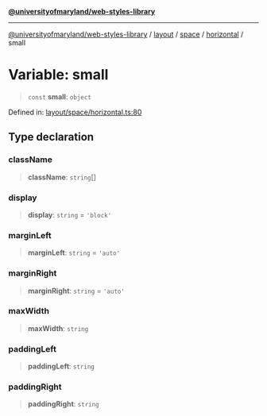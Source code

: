 [**@universityofmaryland/web-styles-library**](../../../../../../README.md)

***

[@universityofmaryland/web-styles-library](../../../../../../README.md) / [layout](../../../../../README.md) / [space](../../../README.md) / [horizontal](../README.md) / small

# Variable: small

> `const` **small**: `object`

Defined in: [layout/space/horizontal.ts:80](https://github.com/UMD-Digital/design-system/blob/7fa144f196ef5f0ef2b372670136735f5a5c9236/packages/styles/source/layout/space/horizontal.ts#L80)

## Type declaration

### className

> **className**: `string`[]

### display

> **display**: `string` = `'block'`

### marginLeft

> **marginLeft**: `string` = `'auto'`

### marginRight

> **marginRight**: `string` = `'auto'`

### maxWidth

> **maxWidth**: `string`

### paddingLeft

> **paddingLeft**: `string`

### paddingRight

> **paddingRight**: `string`

